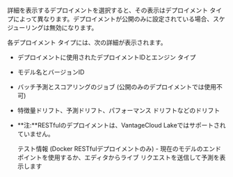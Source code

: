 詳細を表示するデプロイメントを選択すると、その表示はデプロイメント タイプによって異なります。デプロイメントが公開のみに設定されている場合、スケジューリングは無効になります。

各デプロイメント タイプには、次の詳細が表示されます。

-   デプロイメントに使用されたデプロイメントIDとエンジン タイプ


-   モデル名とバージョンID


-   バッチ予測とスコアリングのジョブ (公開のみのデプロイメントでは使用不可)


-   特徴量ドリフト、予測ドリフト、パフォーマンス ドリフトなどのドリフト


-   **注:**RESTfulのデプロイメントは、VantageCloud Lakeではサポートされていません。

    テスト情報 (Docker RESTfulデプロイメントのみ) - 現在のモデルのエンドポイントを使用するか、エディタからライブ リクエストを送信して予測を表示します


